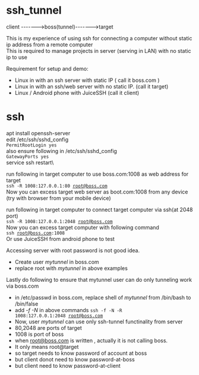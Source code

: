 # ssh_tunnel

client ------->boss(tunnel)------->target

This is my experience of using ssh for connecting a computer without static ip address from a remote computer\
This is required to manage projects in server (serving in LAN) with no static ip to use

Requirement for setup and demo:
- Linux in with an ssh server with static IP ( call it boss.com )
- Linux in with an ssh/web server with no static IP. (call it target)
- Linux / Android phone with JuiceSSH (call it client)


ssh
===
apt install openssh-server\
edit /etc/ssh/sshd_config\
<code>PermitRootLogin yes</code>\
also ensure following in /etc/ssh/sshd_config\
<code>GatewayPorts yes</code>\
service ssh restart\

run following in target computer to use boss.com:1008 as web address for target \
<code>ssh -R 1008:127.0.0.1:80 root@boss.com</code>\
Now you can excess target web server as boot.com:1008 from any device (try with browser from your mobile device)

run following in target computer to connect target computer via ssh(at 2048 port)\
<code>ssh -R 1008:127.0.0.1:2048 root@boss.com</code>\
Now you can excess target computer with following command\
<code>ssh root@boss.com:1008</code>\
Or use JuiceSSH from android phone to test

Accessing server with root password is not good idea.
- Create user *mytunnel* in boss.com
- replace root with *mytunnel* in above examples

Lastly do following to ensure that mytunnel user can do only tunneling work via boss.com
- in /etc/passwd in boss.com, replace shell of *mytunnel* from /bin/bash to /bin/false
- add *-f -N* in above commands
<code>ssh -f -N -R 1008:127.0.0.1:2048 root@boss.com</code>
- Now, user *mytunnel* can use only ssh-tunnel functinality from server
- 80,2048 are ports of target
- 1008 is port of boss
- when root@boss.com is written , actually it is not calling boss.
- It only means root@target
- so target needs to know password of account at boss
- but client donot need to know password-at-boss
- but client need to know password-at-client
